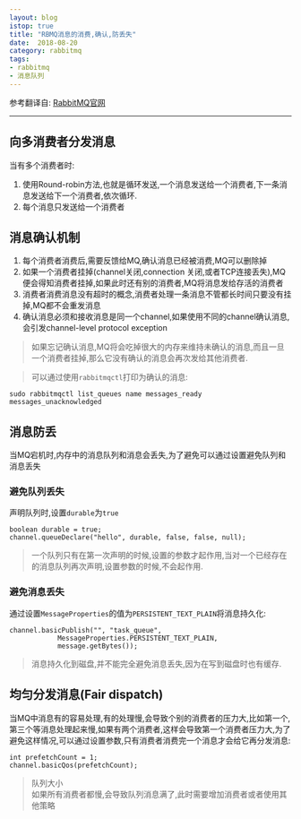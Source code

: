 ```yaml
---
layout: blog
istop: true
title: "RBMQ消息的消费,确认,防丢失"
date:  2018-08-20
category: rabbitmq
tags:
- rabbitmq
- 消息队列
---
```


参考翻译自: [RabbitMQ官网](https://www.rabbitmq.com/tutorials/tutorial-three-java.html)
*************
## 向多消费者分发消息

当有多个消费者时:
1. 使用Round-robin方法,也就是循环发送,一个消息发送给一个消费者,下一条消息发送给下一个消费者,依次循环.
2. 每个消息只发送给一个消费者
## 消息确认机制
1. 每个消费者消费后,需要反馈给MQ,确认消息已经被消费,MQ可以删除掉
2. 如果一个消费者挂掉(channel关闭,connection 关闭,或者TCP连接丢失),MQ便会得知消费者挂掉,如果此时还有别的消费者,MQ将消息发给存活的消费者
3. 消费者消费消息没有超时的概念,消费者处理一条消息不管都长时间只要没有挂掉,MQ都不会重发消息
4. 确认消息必须和接收消息是同一个channel,如果使用不同的channel确认消息,会引发channel-level protocol exception

> 如果忘记确认消息,MQ将会吃掉很大的内存来维持未确认的消息,而且一旦一个消费者挂掉,那么它没有确认的消息会再次发给其他消费者.    

> 可以通过使用`rabbitmqctl`打印为确认的消息: 
```
sudo rabbitmqctl list_queues name messages_ready messages_unacknowledged
```
## 消息防丢
当MQ宕机时,内存中的消息队列和消息会丢失,为了避免可以通过设置避免队列和消息丢失
### 避免队列丢失
声明队列时,设置`durable`为`true`
```
boolean durable = true;
channel.queueDeclare("hello", durable, false, false, null);
```
> 一个队列只有在第一次声明的时候,设置的参数才起作用,当对一个已经存在的消息队列再次声明,设置参数的时候,不会起作用.

### 避免消息丢失
通过设置`MessageProperties`的值为`PERSISTENT_TEXT_PLAIN`将消息持久化:
```
channel.basicPublish("", "task_queue",
            MessageProperties.PERSISTENT_TEXT_PLAIN,
            message.getBytes());
```
> 消息持久化到磁盘,并不能完全避免消息丢失,因为在写到磁盘时也有缓存.
## 均匀分发消息(Fair dispatch)
当MQ中消息有的容易处理,有的处理慢,会导致个别的消费者的压力大,比如第一个,第三个等消息处理起来慢,如果有两个消费者,这样会导致第一个消费者压力大,为了避免这样情况,可以通过设置参数,只有消费者消费完一个消息才会给它再分发消息:
```
int prefetchCount = 1;
channel.basicQos(prefetchCount);
```
> 队列大小  
如果所有消费者都慢,会导致队列消息满了,此时需要增加消费者或者使用其他策略